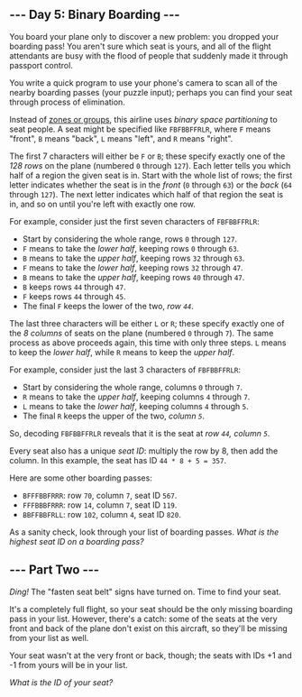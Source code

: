 ## \-\-- Day 5: Binary Boarding \-\--

You board your plane only to discover a new problem: you dropped your
boarding pass! You aren\'t sure which seat is yours, and all of the
flight attendants are busy with the flood of people that suddenly made
it through passport control.

You write a quick program to use your phone\'s camera to scan all of the
nearby boarding passes (your puzzle input); perhaps you can find your
seat through process of elimination.

Instead of [zones or
groups](https://www.youtube.com/watch?v=oAHbLRjF0vo), this airline uses
*binary space partitioning* to seat people. A seat might be specified
like `FBFBBFFRLR`, where `F` means \"front\", `B` means \"back\", `L`
means \"left\", and `R` means \"right\".

The first 7 characters will either be `F` or `B`; these specify exactly
one of the *128 rows* on the plane (numbered `0` through `127`). Each
letter tells you which half of a region the given seat is in. Start with
the whole list of rows; the first letter indicates whether the seat is
in the *front* (`0` through `63`) or the *back* (`64` through `127`).
The next letter indicates which half of that region the seat is in, and
so on until you\'re left with exactly one row.

For example, consider just the first seven characters of `FBFBBFFRLR`:

-   Start by considering the whole range, rows `0` through `127`.
-   `F` means to take the *lower half*, keeping rows `0` through `63`.
-   `B` means to take the *upper half*, keeping rows `32` through `63`.
-   `F` means to take the *lower half*, keeping rows `32` through `47`.
-   `B` means to take the *upper half*, keeping rows `40` through `47`.
-   `B` keeps rows `44` through `47`.
-   `F` keeps rows `44` through `45`.
-   The final `F` keeps the lower of the two, *row `44`*.

The last three characters will be either `L` or `R`; these specify
exactly one of the *8 columns* of seats on the plane (numbered `0`
through `7`). The same process as above proceeds again, this time with
only three steps. `L` means to keep the *lower half*, while `R` means to
keep the *upper half*.

For example, consider just the last 3 characters of `FBFBBFFRLR`:

-   Start by considering the whole range, columns `0` through `7`.
-   `R` means to take the *upper half*, keeping columns `4` through `7`.
-   `L` means to take the *lower half*, keeping columns `4` through `5`.
-   The final `R` keeps the upper of the two, *column `5`*.

So, decoding `FBFBBFFRLR` reveals that it is the seat at *row `44`,
column `5`*.

Every seat also has a unique *seat ID*: multiply the row by 8, then add
the column. In this example, the seat has ID `44 * 8 + 5 = 357`.

Here are some other boarding passes:

-   `BFFFBBFRRR`: row `70`, column `7`, seat ID `567`.
-   `FFFBBBFRRR`: row `14`, column `7`, seat ID `119`.
-   `BBFFBBFRLL`: row `102`, column `4`, seat ID `820`.

As a sanity check, look through your list of boarding passes. *What is
the highest seat ID on a boarding pass?*

## \-\-- Part Two \-\--

*Ding!* The \"fasten seat belt\" signs have turned on. Time to find your
seat.

It\'s a completely full flight, so your seat should be the only missing
boarding pass in your list. However, there\'s a catch: some of the seats
at the very front and back of the plane don\'t exist on this aircraft,
so they\'ll be missing from your list as well.

Your seat wasn\'t at the very front or back, though; the seats with IDs
+1 and -1 from yours will be in your list.

*What is the ID of your seat?*
